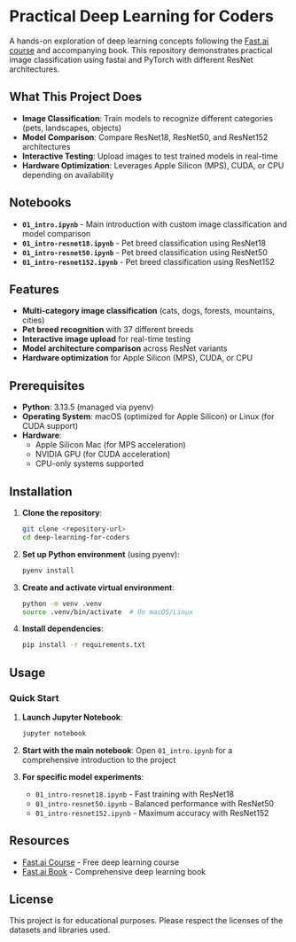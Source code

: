 # Practical Deep Learning for Coders

A hands-on exploration of deep learning concepts following the [Fast.ai course](https://course.fast.ai) and accompanying book. This repository demonstrates practical image classification using fastai and PyTorch with different ResNet architectures.

## What This Project Does

- **Image Classification**: Train models to recognize different categories (pets, landscapes, objects)
- **Model Comparison**: Compare ResNet18, ResNet50, and ResNet152 architectures
- **Interactive Testing**: Upload images to test trained models in real-time
- **Hardware Optimization**: Leverages Apple Silicon (MPS), CUDA, or CPU depending on availability

## Notebooks

- **`01_intro.ipynb`** - Main introduction with custom image classification and model comparison
- **`01_intro-resnet18.ipynb`** - Pet breed classification using ResNet18
- **`01_intro-resnet50.ipynb`** - Pet breed classification using ResNet50
- **`01_intro-resnet152.ipynb`** - Pet breed classification using ResNet152

## Features

- **Multi-category image classification** (cats, dogs, forests, mountains, cities)
- **Pet breed recognition** with 37 different breeds
- **Interactive image upload** for real-time testing
- **Model architecture comparison** across ResNet variants
- **Hardware optimization** for Apple Silicon (MPS), CUDA, or CPU

## Prerequisites

- **Python**: 3.13.5 (managed via pyenv)
- **Operating System**: macOS (optimized for Apple Silicon) or Linux (for CUDA support)
- **Hardware**:
  - Apple Silicon Mac (for MPS acceleration)
  - NVIDIA GPU (for CUDA acceleration)
  - CPU-only systems supported

## Installation

1. **Clone the repository**:

   ```bash
   git clone <repository-url>
   cd deep-learning-for-coders
   ```

2. **Set up Python environment** (using pyenv):

   ```bash
   pyenv install
   ```

3. **Create and activate virtual environment**:

   ```bash
   python -m venv .venv
   source .venv/bin/activate  # On macOS/Linux
   ```

4. **Install dependencies**:

   ```bash
   pip install -r requirements.txt
   ```

## Usage

### Quick Start

1. **Launch Jupyter Notebook**:

   ```bash
   jupyter notebook
   ```

2. **Start with the main notebook**:
   Open `01_intro.ipynb` for a comprehensive introduction to the project

3. **For specific model experiments**:
   - `01_intro-resnet18.ipynb` - Fast training with ResNet18
   - `01_intro-resnet50.ipynb` - Balanced performance with ResNet50
   - `01_intro-resnet152.ipynb` - Maximum accuracy with ResNet152

## Resources

- [Fast.ai Course](https://course.fast.ai) - Free deep learning course
- [Fast.ai Book](https://github.com/fastai/fastbook) - Comprehensive deep learning book

## License

This project is for educational purposes. Please respect the licenses of the datasets and libraries used.

